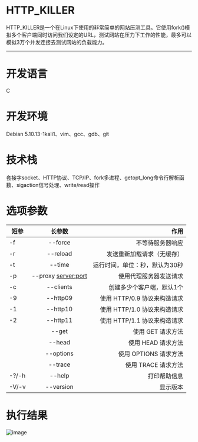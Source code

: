 # HTTP_KILLER
HTTP_KILLER是一个在Linux下使用的非常简单的网站压测工具。它使用fork()模拟多个客户端同时访问我们设定的URL，测试网站在压力下工作的性能，最多可以模拟3万个并发连接去测试网站的负载能力。

---
# 开发语言
C

# 开发环境
Debian 5.10.13-1kali1、vim、gcc、gdb、git

# 技术栈
套接字socket、HTTP协议、TCP/IP、fork多进程、getopt_long命令行解析函数、sigaction信号处理、write/read操作

# 选项参数

| 短参        | 长参数           | 作用   |
| ------------- |:-------------:| -----:|
|-f     |--force                |不等待服务器响应                 | 
|-r     |--reload               |发送重新加载请求（无缓存）        |
|-t     |--time <sec>           |运行时间，单位：秒，默认为30秒    |
|-p     |--proxy <server:port>  |使用代理服务器发送请求	          |
|-c     |--clients <n>          |创建多少个客户端，默认1个         |
|-9     |--http09               |使用 HTTP/0.9 协议来构造请求     |
|-1     |--http10               |使用 HTTP/1.0 协议来构造请求     |
|-2     |--http11               |使用 HTTP/1.1 协议来构造请求     |
|       |--get                  |使用 GET 请求方法                |
|       |--head                 |使用 HEAD 请求方法               |
|       |--options              |使用 OPTIONS 请求方法            |
|       |--trace                |使用 TRACE 请求方法              |
|-?/-h  |--help                 |打印帮助信息                     |
|-V/-v  |--version              |显示版本                        |


# 执行结果
![image](https://user-images.githubusercontent.com/71392262/131618966-140529e7-9ca8-486b-9fad-51a041d58bc6.png)
  
